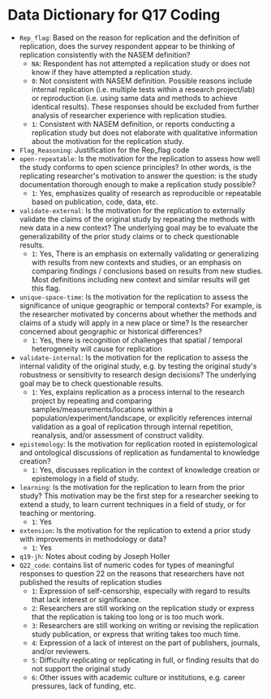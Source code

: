 # Data Dictionary for Q17 Coding

- `Rep_flag`: Based on the reason for replication and the definition of replication, does the survey respondent appear to be thinking of replication consistently with the NASEM definition?
  - `NA`: Respondent has not attempted a replication study or does not know if they have attempted a replication study.
  - `0`: Not consistent with NASEM definition. Possible reasons include internal replication (i.e. multiple tests within a research project/lab) or reproduction (i.e. using same data and methods to achieve identical results). These responses should be excluded from further analysis of researcher experience with replication studies.
  - `1`: Consistent with NASEM definition, or reports conducting a replication study but does not elaborate with qualitative information about the motivation for the replication study.
- `Flag_Reasoning`: Justification for the Rep_flag code
- `open-repeatable`: Is the motivation for the replication to assess how well the study conforms to open science principles? In other words, is the replicating researcher's motivation to answer the question: is the study documentation thorough enough to make a replication study possible?
  - `1`: Yes, emphasizes quality of research as reproducible or repeatable based on publication, code, data, etc.
- `validate-external`: Is the motivation for the replication to externally validate the claims of the original study by repeating the methods with new data in a new context? The underlying goal may be to evaluate the generalizability of the prior study claims or to check questionable results.
  - `1`: Yes, There is an emphasis on externally validating or generalizing with results from new contexts and studies, or an emphasis on comparing findings / conclusions based on results from new studies. Most definitions including new context and similar results will get this flag.
- `unique-space-time`: Is the motivation for the replication to assess the significance of unique geographic or temporal contexts? For example, is the researcher motivated by concerns about whether the methods and claims of a study will apply in a new place or time? Is the researcher concerned about geographic or historical differences?
  - `1`: Yes, there is recognition of challenges that spatial / temporal heterogeneity will cause for replication
- `validate-internal`: Is the motivation for the replication to assess the internal validity of the original study, e.g. by testing the original study's robustness or sensitivity to research design decisions? The underlying goal may be to check questionable results.
  - `1`: Yes, explains replication as a process internal to the research project by repeating and comparing samples/measurements/locations within a population/experiment/landscape, or explicitly references internal validation as a goal of replication through internal repetition, reanalysis, and/or assessment of construct validity.
- `epistemology`: Is the motivation for replication rooted in epistemological and ontological discussions of replication as fundamental to knowledge creation?
  - `1`: Yes, discusses replication in the context of knowledge creation or epistemology in a field of study.
- `learning`: Is the motivation for the replication to learn from the prior study? This motivation may be the first step for a researcher seeking to extend a study, to learn current techniques in a field of study, or for teaching or mentoring.
  - `1`: Yes
- `extension`: Is the motivation for the replication to extend a prior study with improvements in methodology or data?
  - `1`: Yes  
- `q19-jh`: Notes about coding by Joseph Holler
- `Q22_code`: contains list of numeric codes for types of meaningful responses to question 22 on the reasons that researchers have not published the results of replication studies
  - `1`: Expression of self-censorship, especially with regard to results that lack interest or significance.
  - `2`: Researchers are still working on the replication study or express that the replication is taking too long or is too much work.
  - `3`: Researchers are still working on writing or revising the replication study publication, or express that writing takes too much time.
  - `4`: Expression of a lack of interest on the part of publishers, journals, and/or reviewers.
  - `5`: Difficulty replicating or replicating in full, or finding results that do not support the original study
  - `6`: Other issues with academic culture or institutions, e.g. career pressures, lack of funding, etc.
